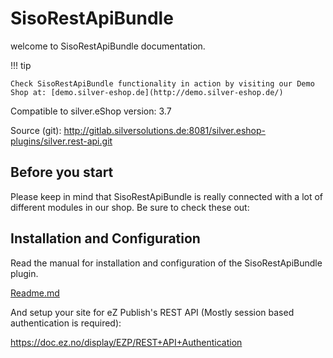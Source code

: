 # SisoRestApiBundle

welcome to SisoRestApiBundle documentation.

!!! tip

    Check SisoRestApiBundle functionality in action by visiting our Demo Shop at: [demo.silver-eshop.de](http://demo.silver-eshop.de/)

Compatible to silver.eShop version: 3.7

Source (git): http://gitlab.silversolutions.de:8081/silver.eshop-plugins/silver.rest-api.git

## Before you start

Please keep in mind that SisoRestApiBundle is really connected with a lot of different modules in our shop. Be sure to check these out:

## Installation and Configuration

Read the manual for installation and configuration of the SisoRestApiBundle plugin.

[Readme.md](http://gitlab.silversolutions.de:8081/silver.eshop-plugins/silver.rest-api/blob/master/readme.md)

And setup your site for eZ Publish's REST API (Mostly session based authentication is required):

https://doc.ez.no/display/EZP/REST+API+Authentication
